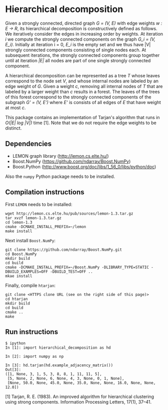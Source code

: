 Hierarchical decomposition
==========================

Given a strongly connected, directed graph *G = (V, E)* with edge weights *w : E -> R*, its hierarchical decomposition is constructively defined as follows. We iteratively consider the edges in increasing order by weights. At iteration *i* we compute the strongly connected components on the graph *G_i = (V, E_i)*. Initially at iteration i = 0, *E_i* is the empty set and we thus have |V| strongly connected components consisting of single nodes each. At subsequent iterations, the strongly connected components group together until at iteration *|E|* all nodes are part of one single strongly connected component.

A hierarchical decomposition can be represented as a tree *T* whose leaves correspond to the node set *V*, and whose internal nodes are labeled by an edge weight of *G*. Given a weight *c*, removing all internal nodes of *T* that are labeled by a larger weight than *c* results in a forest. The leaves of the trees of this forest correspond to the strongly connected components of the subgraph *G' = (V, E')* where *E'* is consists of all edges of *E* that have weight at most *c*.

This package contains an implementation of Tarjan's algorithm that runs in *O(|E| log |V|)* time [1]. Note that we do not require the edge weights to be distinct.

Dependencies
------------

* LEMON graph library (http://lemon.cs.elte.hu/)
* Boost.NumPy (https://github.com/ndarray/Boost.NumPy)
* Boost.Python (http://www.boost.org/doc/libs/1_56_0/libs/python/doc)

Also the `numpy` Python package needs to be installed.

Compilation instructions
------------------------

First `LEMON` needs to be installed:

    wget http://lemon.cs.elte.hu/pub/sources/lemon-1.3.tar.gz
    tar xvzf lemon-1.3.tar.gz
    cd lemon-1.3
    cmake -DCMAKE_INSTALL_PREFIX=~/lemon
    make install

Next install `Boost.NumPy`:

    git clone https://github.com/ndarray/Boost.NumPy.git
    cd Boost.NumPy
    mkdir build
    cd build
    cmake -DCMAKE_INSTALL_PREFIX=~/Boost.NumPy -DLIBRARY_TYPE=STATIC -DBUILD_EXAMPLES=OFF -DBUILD_TEST=OFF ..
    mkae install
  
Finally, compile `htarjan`:

    git clone <HTTPS clone URL (see on the right side of this page)>
    cd htarjan
    mkdir build
    cd build
    cmake ..
    make

Run instructions
----------------

```
$ ipython
In [1]: import hierarchical_decomposition as hd

In [2]: import numpy as np

In [3]: hd.tarjan(hd.example_adjacency_matrix())
Out[3]: 
([1, None, 3, 1, 5, 3, 8, 8, 1, 11, 11, 5],
 [5, None, 2, None, 6, None, 4, 3, None, 0, 1, None],
 [None, 50.0, None, 45.0, None, 35.0, None, None, 16.0, None, None, 12.0])
```

[1] Tarjan, R. E. (1983). An improved algorithm for hierarchical clustering using strong components. Information Processing Letters, 17(1), 37–41.
